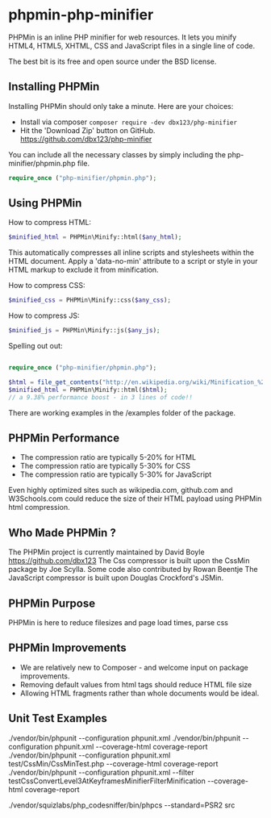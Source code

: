# phpmin-php-minifier


PHPMin is an inline PHP minifier for web resources.  It lets you minify HTML4, HTML5, XHTML, CSS and JavaScript files in a single line of code.


The best bit is its free and open source under the BSD license.





## Installing PHPMin


Installing PHPMin should only take a minute. Here are your choices:

- Install via composer
```composer require -dev dbx123/php-minifier```
- Hit the 'Download Zip' button on GitHub.
https://github.com/dbx123/php-minifier

You can include all the necessary classes by simply including the php-minifier/phpmin.php file.
```php
require_once ("php-minifier/phpmin.php");
```



##  Using PHPMin


How to compress HTML:
```php
$minified_html = PHPMin\Minify::html($any_html);
```

This automatically compresses all inline scripts and stylesheets within the HTML document.
Apply a 'data-no-min' attribute to a script or style in your HTML markup to exclude it from minification.


How to compress CSS:
```php
$minified_css = PHPMin\Minify::css($any_css);
```


How to compress JS:
```php
$minified_js = PHPMin\Minify::js($any_js);
```


Spelling out out:
```php

require_once ("php-minifier/phpmin.php");

$html = file_get_contents("http://en.wikipedia.org/wiki/Minification_%28programming%29");
$minified_html = PHPMin\Minify::html($html);
// a 9.38% performance boost - in 3 lines of code!!

```


There are working examples in the /examples folder of the package.






## PHPMin Performance


- The compression ratio are typically 5-20% for HTML
- The compression ratio are typically 5-30% for CSS
- The compression ratio are typically 5-30% for JavaScript


Even highly optimized sites such as wikipedia.com, github.com and W3Schools.com could reduce the size of their HTML payload using PHPMin html compression. 





## Who Made PHPMin ?


The PHPMin project is currently maintained by David Boyle <https://github.com/dbx123> 
The Css compressor is built upon the CssMin package by Joe Scylla.
Some code also contributed by Rowan Beentje
The JavaScript compressor is built upon  Douglas Crockford's JSMin.





## PHPMin Purpose


PHPMin is here to reduce filesizes and page load times, parse css




 
## PHPMin Improvements


- We are relatively new to Composer - and welcome input on package improvements.
- Removing default values from html tags should reduce HTML file size
- Allowing HTML fragments rather than whole documents would be ideal.




## Unit Test Examples


./vendor/bin/phpunit --configuration phpunit.xml
./vendor/bin/phpunit --configuration phpunit.xml --coverage-html coverage-report
./vendor/bin/phpunit --configuration phpunit.xml test/CssMin/CssMinTest.php --coverage-html coverage-report
./vendor/bin/phpunit --configuration phpunit.xml --filter testCssConvertLevel3AtKeyframesMinifierFilterMinification --coverage-html coverage-report

./vendor/squizlabs/php_codesniffer/bin/phpcs --standard=PSR2 src
